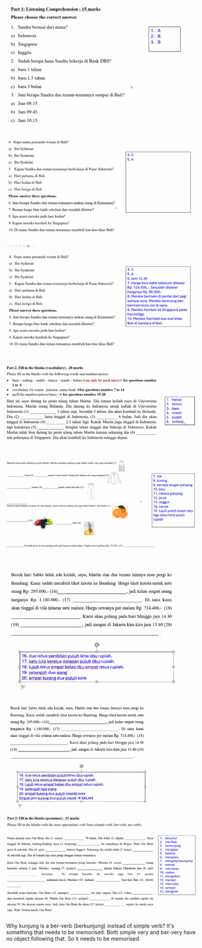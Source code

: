 
![](Screenshot_2025-09-30T20-12-47_UTC+0800.png)

![](Screenshot_2025-09-30T20-13-51_UTC+0800.png)

![](Screenshot_2025-09-30T20-15-56_UTC+0800.png)

![](Screenshot_2025-09-30T20-18-12_UTC+0800.png)

![](Screenshot_2025-09-30T20-22-36_UTC+0800.png)

![](Screenshot_2025-09-30T20-24-18_UTC+0800.png)

![](Screenshot_2025-09-30T20-27-46_UTC+0800.png)

![](Screenshot_2025-09-30T20-31-22_UTC+0800.png)

Why kunjung is a ber-verb (berkunjung) instead of simple verb? It's something that needs to be memorised. Both simple very and ber-very have no object following that. So it needs to be memorised.

